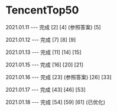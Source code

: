 # TencentTop50

2021.01.11 --- 完成 [2]  [4] (参照答案) [5]   

2021.01.12 --- 完成 [7]  [8]  [9] 

2021.01.13 --- 完成 [11]  [14]  [15] 

2021.01.15 --- 完成 [16]  [20]  [21] 

2021.01.16 --- 完成 [23] (参照答案)  [26]  [33] 

2021.01.17 --- 完成 [43]  [46]  [53] 

2021.01.18 --- 完成 [54]  [59]  [61] (已优化)
